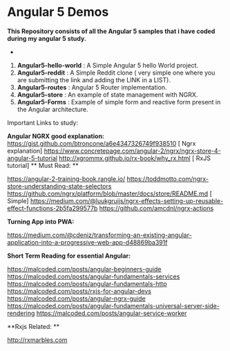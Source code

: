# Angular 5 Demos #

**This Repository consists of all the Angular 5 samples that i have coded during my angular 5 study.**

- 
1. **Angular5-hello-world** : A Simple Angular 5 hello World project. 
2. **Angular5-reddit** : A Simple Reddit clone ( very simple one where you are submitting the link and adding the LINK in a LIST). 
3. **Angular5-routes** : Angular 5 Router implementation. 
4. **Angular5-store** : An example of state management with NGRX.
5. **Angular5-Forms** : Example of simple form and reactive form present in the Angular architecture. 

Important Links to study: 

**Angular NGRX good explanation:**
https://gist.github.com/btroncone/a6e4347326749f938510 [ Ngrx explanation]
https://www.concretepage.com/angular-2/ngrx/ngrx-store-4-angular-5-tutorial 
http://xgrommx.github.io/rx-book/why_rx.html [ RxJS tutorial] 
**
Must Read: **

https://angular-2-training-book.rangle.io/ 
https://toddmotto.com/ngrx-store-understanding-state-selectors 
https://github.com/ngrx/platform/blob/master/docs/store/README.md [ Simple] 
https://medium.com/@luukgruijs/ngrx-effects-setting-up-reusable-effect-functions-2b5fa299577b
https://github.com/amcdnl/ngrx-actions

**Turning App into PWA:**

https://medium.com/@cdeniz/transforming-an-existing-angular-application-into-a-progressive-web-app-d48869ba391f
 
**Short Term Reading for essential Angular:**

https://malcoded.com/posts/angular-beginners-guide
https://malcoded.com/posts/angular-fundamentals-services
https://malcoded.com/posts/angular-fundamentals-http
https://malcoded.com/posts/rxjs-for-angular-devs
https://malcoded.com/posts/angular-ngrx-guide
https://malcoded.com/posts/angular-fundamentals-universal-server-side-rendering 
https://malcoded.com/posts/angular-service-worker

**Rxjs Related: **

http://rxmarbles.com 